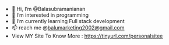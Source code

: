 - 👋 Hi, I’m @Balasubramanianan
- 👀 I’m interested in programming
- 🌱 I’m currently learning Full stack development
- 📫 reach me @balumarketing2002@gmail.com
- View MY Site To Know More : https://tinyurl.com/personalsitee

<!---
Balasubramanianan/Balasubramanianan is a ✨ special ✨ repository because its `README.md` (this file) appears on your GitHub profile.
You can click the Preview link to take a look at your changes.
--->
